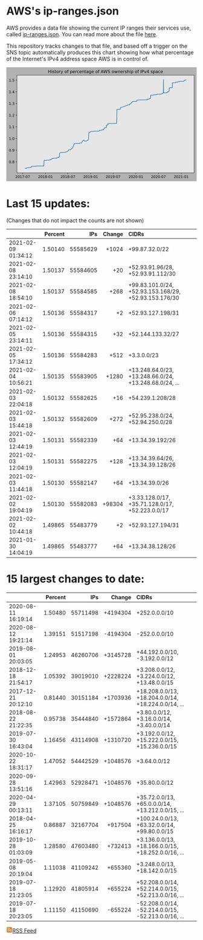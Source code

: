 # AWS's ip-ranges.json

AWS provides a data file showing the current IP ranges their
services use, called [ip-ranges.json](https://ip-ranges.amazonaws.com/ip-ranges.json).  You 
can read more about the file [here](https://docs.aws.amazon.com/general/latest/gr/aws-ip-ranges.html).

This repository tracks changes to that file, and based off a trigger on the SNS topic 
automatically produces this chart showing how what percentage of the Internet's IPv4 
address space AWS is in control of.

![History of AWS](history_count.svg)

# Last 15 updates:

(Changes that do not impact the counts are not shown)

| | Percent | IPs | Change | CIDRs |
| :--- | ---: | ---: | ---: | :--- |
| 2021-02-09 01:34:12 | 1.50140 | 55585629 | +1024 | +99.87.32.0/22 |
| 2021-02-08 23:14:10 | 1.50137 | 55584605 | +20 | +52.93.91.96/28, +52.93.91.112/30 |
| 2021-02-08 18:54:10 | 1.50137 | 55584585 | +268 | +99.83.101.0/24, +52.93.153.168/29, +52.93.153.176/30 |
| 2021-02-06 07:14:12 | 1.50136 | 55584317 | +2 | +52.93.127.198/31 |
| 2021-02-05 23:14:11 | 1.50136 | 55584315 | +32 | +52.144.133.32/27 |
| 2021-02-05 17:34:12 | 1.50136 | 55584283 | +512 | +3.3.0.0/23 |
| 2021-02-04 10:56:21 | 1.50135 | 55583905 | +1280 | +13.248.64.0/23, +13.248.66.0/24, +13.248.68.0/24, ... |
| 2021-02-03 22:04:18 | 1.50132 | 55582625 | +16 | +54.239.1.208/28 |
| 2021-02-03 15:44:18 | 1.50132 | 55582609 | +272 | +52.95.238.0/24, +52.94.250.0/28 |
| 2021-02-03 12:44:19 | 1.50131 | 55582339 | +64 | +13.34.39.192/26 |
| 2021-02-03 12:04:19 | 1.50131 | 55582275 | +128 | +13.34.39.64/26, +13.34.39.128/26 |
| 2021-02-03 11:44:18 | 1.50130 | 55582147 | +64 | +13.34.39.0/26 |
| 2021-02-02 19:04:19 | 1.50130 | 55582083 | +98304 | +3.33.128.0/17, +35.71.128.0/17, +52.223.0.0/17 |
| 2021-02-02 10:44:18 | 1.49865 | 55483779 | +2 | +52.93.127.194/31 |
| 2021-01-30 14:04:19 | 1.49865 | 55483777 | +64 | +13.34.38.128/26 |


# 15 largest changes to date:

| | Percent | IPs | Change | CIDRs |
| :--- | ---: | ---: | ---: | :--- |
| 2020-08-11 16:19:14 | 1.50480 | 55711498 | +4194304 | +252.0.0.0/10 |
| 2020-08-12 19:21:14 | 1.39151 | 51517198 | -4194304 | -252.0.0.0/10 |
| 2019-08-01 20:03:05 | 1.24953 | 46260706 | +3145728 | +44.192.0.0/10, -3.192.0.0/12 |
| 2018-12-18 21:54:17 | 1.05392 | 39019010 | +2228224 | +3.208.0.0/12, +3.224.0.0/12, +13.48.0.0/15 |
| 2017-12-21 20:12:10 | 0.81440 | 30151184 | +1703936 | +18.208.0.0/13, +18.204.0.0/14, +18.224.0.0/14, ... |
| 2018-08-22 21:22:35 | 0.95738 | 35444840 | +1572864 | +3.80.0.0/12, +3.16.0.0/14, +3.40.0.0/14 |
| 2019-07-30 16:43:04 | 1.16456 | 43114908 | +1310720 | +3.192.0.0/12, +15.222.0.0/15, +15.236.0.0/15 |
| 2020-10-22 18:31:17 | 1.47052 | 54442529 | +1048576 | +3.64.0.0/12 |
| 2020-09-28 13:51:16 | 1.42963 | 52928471 | +1048576 | +35.80.0.0/12 |
| 2020-04-29 00:13:11 | 1.37105 | 50759849 | +1048576 | +35.72.0.0/13, +65.0.0.0/14, +13.212.0.0/15, ... |
| 2018-04-25 16:16:17 | 0.86887 | 32167704 | +917504 | +100.24.0.0/13, +63.32.0.0/14, +99.80.0.0/15 |
| 2019-10-28 01:03:09 | 1.28580 | 47603480 | +732413 | +3.136.0.0/13, +18.166.0.0/15, +18.252.0.0/16, ... |
| 2019-05-08 20:19:04 | 1.11038 | 41109242 | +655360 | +3.248.0.0/13, +18.142.0.0/15 |
| 2019-07-18 21:23:05 | 1.12920 | 41805914 | +655224 | +52.208.0.0/14, +52.214.0.0/15, +52.213.0.0/16, ... |
| 2019-07-18 20:23:05 | 1.11150 | 41150690 | -655224 | -52.208.0.0/14, -52.214.0.0/15, -52.213.0.0/16, ... |


[![RSS Icon](rss-icon.png)RSS Feed](https://raw.githubusercontent.com/seligman/aws-ip-ranges/master/rss.xml)
